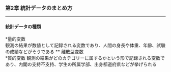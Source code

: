 ### 第2章 統計データのまとめ方
---

#### 統計データの種類  
*量的変数  
観測の結果が数値として記録される変数であり、人間の身長や体重、年齢、試験の成績などがそうである
** 離散型変数  
*質的変数
観測の結果がどのカテゴリーに属するかという形で記録される変数であり、内閣の支持不支持、学生の所属学部、出身都道府県などが挙げられる
